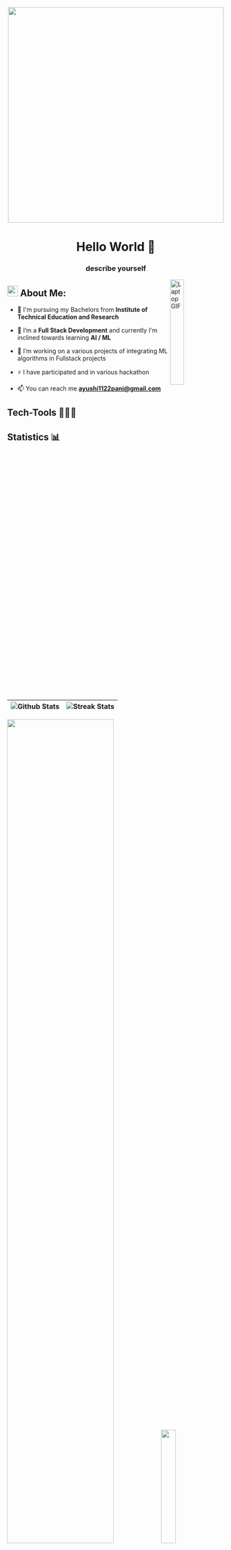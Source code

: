 <div align="center">
  <img height="500" src="![Blue Modern Company Slogan LinkedIn Banner](https://github.com/wrk16/wrk16/assets/96262211/57bbd6d6-379c-449f-a64a-03293da16dc5)
"  />
</div>

<h1 align="center">Hello World 👋</h1>
<h3 align="center">describe yourself</h3>
<img src = "https://cdn.dribbble.com/users/1233499/screenshots/3850691/web-development.gif" alt="Laptop GIF" width="25%" align="right">


## <img src="https://encrypted-tbn0.gstatic.com/images?q=tbn:ANd9GcSp1oQ0RLKGSssMtlLnM9z8dhTnr4cFLaGlZw&s" width="25"> **About Me:**
- 🏫 I'm pursuing my Bachelors from **Institute of Technical Education and Research**

- 🌱 I’m a **Full Stack Development** and currently I'm inclined towards learning **AI / ML**

- 🔭 I’m working on a various projects of integrating ML algorithms in Fullstack projects
  
- ⚡ I have participated and in various hackathon

- 📫 You can reach me **ayushi1122pani@gmail.com**

## Tech-Tools 👩🏻‍💻
   

## Statistics 📊
![Github Stats](https://github-readme-stats.vercel.app/api?username=wrk16&show_icons=true&theme=dracula&hide_border=true&border_radius=10) | ![Streak Stats](http://github-readme-streak-stats.herokuapp.com?user=wrk16&theme=dracula&hide_border=true&border_radius=10) |
-- | -- 

<div>
    <img src="https://github-readme-activity-graph.vercel.app/graph?username=wrk16&radius=15&hide_border=true&theme=dracula" width="70%">
    <img src="https://github-readme-stats-deployment.vercel.app/api/top-langs/?username=wrk16&show_icons=true&theme=dracula&hide_border=true&border_radius=10&hide=jupyter%20notebook,kvlang" width="26%"/>
</div>

<a href="https://www.linkedin.com/in/ayushi-pani-623767205/" target="_blank" align="left">
    <img src="https://img.shields.io/static/v1?message=LinkedIn&logo=linkedin&label=&color=0077B5&logoColor=white&labelColor=&style=for-the-badge" alt="linkedin logo"  />
  </a>

<div align="left">
<p align="left"> <img src="https://komarev.com/ghpvc/?username=wrk16&label=Profile%20views&color=0e75b6&style=flat" alt="wrk16" /> </p>
</div>

###
